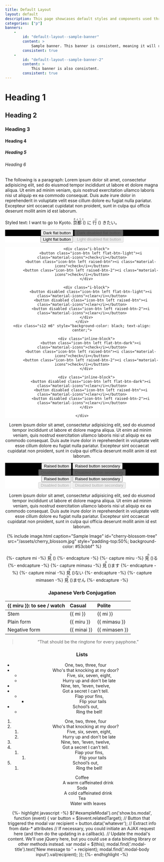 ```yaml
---
title: Default Layout
layout: default
description: This page showcases default styles and components used throughout this site, all of which are mobile-first and work without JavaScript.
categories: ["p"]
banners:
    -
        id: "default-layout--sample-banner"
        content: >
            Sample banner. This banner is consistent, meaning it will reappear on refresh
        consistent: true
    -
        id: "default-layout--sample-banner-2"
        content: >
            This banner is also consistent.
        consistent: true
---
```


# Heading 1
## Heading 2
### Heading 3
#### Heading 4
##### Heading 5
###### Heading 6

The following is a paragraph: Lorem ipsum dolor sit amet, consectetur adipisicing elit, sed do eiusmod tempor incididunt ut labore et dolore magna aliqua. Ut enim ad minim veniam, quis nostrud exercitation ullamco laboris nisi ut aliquip ex ea commodo consequat. Duis aute irure dolor in reprehenderit in voluptate velit esse cillum dolore eu fugiat nulla pariatur. Excepteur sint occaecat cupidatat non proident, sunt in culpa qui officia deserunt mollit anim id est laborum.

Styled text: I want to go to Kyoto.
<span class="ruby tooltip" data-tooltip="Kyōto ni ikitai." lang="ja">
    <ruby>京都<span class="sr-only">&nbsp;(</span><rt>きょうと</rt><span class="sr-only">)</span></ruby>
    に
    <ruby>行<span class="sr-only">&nbsp;(</span><rt>い</rt><span class="sr-only">)</span></ruby>
    きたい。
</span>

<div class="grid" style="text-align: center;">
    <div class="s6" style="background-color: black;">
        <button class="flat-btn-dark">Dark flat button</button>
        <button class="flat-btn-dark" disabled>Dark disabled flat button</button>
    </div>
    <div class="s6" style="background-color: white;">
        <button class="flat-btn-light">Light flat button</button>
        <button class="flat-btn-light" disabled>Light disabled flat button</button>
    </div>
    <div class="s12 m6" style="background-color: white; text-align: center;">

        <div class="i-block">
            <button class="icon-btn left flat-btn-light"><i class="material-icons">check</i></button>
            <button class="icon-btn left raised-btn"><i class="material-icons">check</i></button>
            <button class="icon-btn left raised-btn-2"><i class="material-icons">check</i></button>
        </div>

        <div class="i-block">
            <button disabled class="icon-btn left flat-btn-light"><i class="material-icons">clear</i></button>
            <button disabled class="icon-btn left raised-btn"><i class="material-icons">clear</i></button>
            <button disabled class="icon-btn left raised-btn-2"><i class="material-icons">clear</i></button>
        </div>
    </div>
    <div class="s12 m6" style="background-color: black; text-align: center;">

        <div class="inline-block">
            <button class="icon-btn left flat-btn-dark"><i class="material-icons">check</i></button>
            <button class="icon-btn left raised-btn"><i class="material-icons">check</i></button>
            <button class="icon-btn left raised-btn-2"><i class="material-icons">check</i></button>
        </div>

        <div class="inline-block">
            <button disabled class="icon-btn left flat-btn-dark"><i class="material-icons">clear</i></button>
            <button disabled class="icon-btn left raised-btn"><i class="material-icons">clear</i></button>
            <button disabled class="icon-btn left raised-btn-2"><i class="material-icons">clear</i></button>
        </div>

    </div>
</div>



Lorem ipsum dolor sit amet, consectetur adipisicing elit, sed do eiusmod tempor incididunt ut labore et dolore magna aliqua. Ut enim ad minim veniam, quis nostrud exercitation ullamco laboris nisi ut aliquip ex ea commodo consequat. Duis aute irure dolor in reprehenderit in voluptate velit esse cillum dolore eu fugiat nulla pariatur. Excepteur sint occaecat cupidatat non proident, sunt in culpa qui officia deserunt mollit anim id est laborum.

<div class="grid" style="text-align: center">
    <div class="s6" style="background-color: black;">
        <button class="raised-btn">Raised button</button>
        <button class="raised-btn-2">Raised button secondary</button><br>
        <button class="raised-btn" disabled>Disabled button</button>
        <button class="raised-btn-2" disabled>Disabled button secondary</button>
    </div>
    <div class="s6" style="background-color: white;">
        <button class="raised-btn">Raised button</button>
        <button class="raised-btn-2">Raised button secondary</button><br>
        <button class="raised-btn" disabled>Disabled button</button>
        <button class="raised-btn-2" disabled>Disabled button secondary</button>
    </div>
</div>



Lorem ipsum dolor sit amet, consectetur adipisicing elit, sed do eiusmod tempor incididunt ut labore et dolore magna aliqua. Ut enim ad minim veniam, quis nostrud exercitation ullamco laboris nisi ut aliquip ex ea commodo consequat. Duis aute irure dolor in reprehenderit in voluptate velit esse cillum dolore eu fugiat nulla pariatur. Excepteur sint occaecat cupidatat non proident, sunt in culpa qui officia deserunt mollit anim id est laborum.


{% include image.html
    caption="Sample Image"
    id="cherry-blossom-tree"
    src="/assets/cherry_blossom.jpg"
    style="padding-top:50%; background-color: #53cbbf" %}



{%- capture mi -%}
    <span class="ruby tooltip" data-tooltip="mi" lang="ja"><ruby>見<span class="sr-only">&nbsp;(</span><rt>み</rt><span class="sr-only">)</span></ruby></span>
{%- endcapture -%}
{%- capture miru -%}
    <span class="ruby tooltip" data-tooltip="miru" lang="ja"><ruby>見<span class="sr-only">&nbsp;(</span><rt>み</rt><span class="sr-only">)</span></ruby>る</span>
{%- endcapture -%}
{%- capture mimasu -%}
    <span class="ruby tooltip" data-tooltip="mimasu" lang="ja"><ruby>見<span class="sr-only">&nbsp;(</span><rt>み</rt><span class="sr-only">)</span></ruby>ます</span>
{%- endcapture -%}
{%- capture minai -%}
    <span class="ruby tooltip" data-tooltip="minai" lang="ja"><ruby>見<span class="sr-only">&nbsp;(</span><rt>み</rt><span class="sr-only">)</span></ruby>ない</span>
{%- endcapture -%}
{%- capture mimasen -%}
    <span class="ruby tooltip" data-tooltip="mimasen" lang="ja"><ruby>見<span class="sr-only">&nbsp;(</span><rt>み</rt><span class="sr-only">)</span></ruby>ません</span>
{%- endcapture -%}

### Japanese Verb Conjugation

| {{ miru }}: to see / watch      | Casual         | Polite         |
| :------------- | :------------- | :------------- |
| Stem           | {{ mi }}       | {{ mi }}       |
| Plain form     | {{ miru }}     | {{ mimasu }}   |
| Negative form  | {{ minai }}    | {{ mimasen }}  |






> “That should be the ringtone for every payphone.”

### Lists

* One, two, three, four
* Who's that knocking at my door?
    * Five, six, seven, eight,
    * Hurry up and don't be late
* Nine, ten, ‘leven, twelve,
* Got a secret I can’t tell.
    * Flap your fins,
        * Flip your tails
* School’s out,
    * Ring the bell!


1. One, two, three, four
2. Who's that knocking at my door?
    1. Five, six, seven, eight,
    2. Hurry up and don't be late
3. Nine, ten, ‘leven, twelve,
4. Got a secret I can’t tell.
    1. Flap your fins,
        1. Flip your tails
5. School’s out,
    1. Ring the bell!


<dl>
    <dt>Coffee</dt>
    <dd>A warm caffeinated drink</dd>
    <dt>Soda</dt>
    <dd>A cold caffeinated drink</dd>
    <dt>Tea</dt>
    <dd>Water with leaves</dd>
</dl>


<link rel="stylesheet" href="/styles/syntax.css">

{%- highlight javascript -%}
$('#exampleModal').on('show.bs.modal', function (event) {
    var button = $(event.relatedTarget); // Button that triggered the modal
    var recipient = button.data('whatever'); // Extract info from data-* attributes
    // If necessary, you could initiate an AJAX request here (and then do the updating in a callback).
    // Update the modal's content. We'll use jQuery here, but you could use a data binding library or other methods instead.
    var modal = $(this);
    modal.find('.modal-title').text('New message to ' + recipient);
    modal.find('.modal-body input').val(recipient);
});
{%- endhighlight -%}
